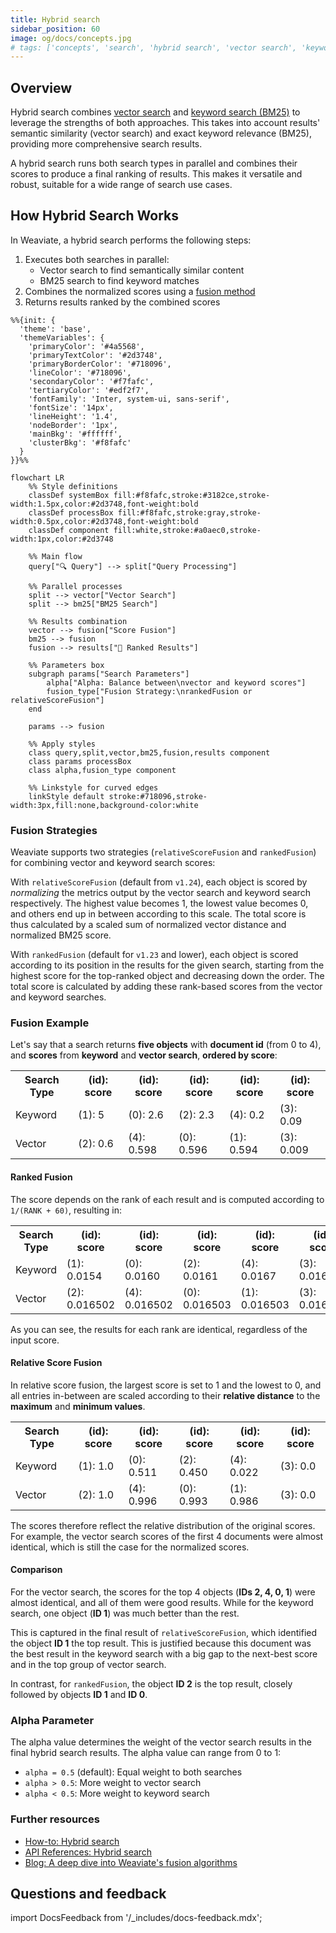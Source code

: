 ```yaml
---
title: Hybrid search
sidebar_position: 60
image: og/docs/concepts.jpg
# tags: ['concepts', 'search', 'hybrid search', 'vector search', 'keyword search', 'bm25']
---
```


## Overview

Hybrid search combines [vector search](./vector-search.md) and [keyword search (BM25)](./keyword-search.md) to leverage the strengths of both approaches. This takes into account results' semantic similarity (vector search) and exact keyword relevance (BM25), providing more comprehensive search results.

A hybrid search runs both search types in parallel and combines their scores to produce a final ranking of results. This makes it versatile and robust, suitable for a wide range of search use cases.

## How Hybrid Search Works

In Weaviate, a hybrid search performs the following steps:

1. Executes both searches in parallel:
   - Vector search to find semantically similar content
   - BM25 search to find keyword matches
1. Combines the normalized scores using a [fusion method](#fusion-method)
1. Returns results ranked by the combined scores

```mermaid
%%{init: {
  'theme': 'base',
  'themeVariables': {
    'primaryColor': '#4a5568',
    'primaryTextColor': '#2d3748',
    'primaryBorderColor': '#718096',
    'lineColor': '#718096',
    'secondaryColor': '#f7fafc',
    'tertiaryColor': '#edf2f7',
    'fontFamily': 'Inter, system-ui, sans-serif',
    'fontSize': '14px',
    'lineHeight': '1.4',
    'nodeBorder': '1px',
    'mainBkg': '#ffffff',
    'clusterBkg': '#f8fafc'
  }
}}%%

flowchart LR
    %% Style definitions
    classDef systemBox fill:#f8fafc,stroke:#3182ce,stroke-width:1.5px,color:#2d3748,font-weight:bold
    classDef processBox fill:#f8fafc,stroke:gray,stroke-width:0.5px,color:#2d3748,font-weight:bold
    classDef component fill:white,stroke:#a0aec0,stroke-width:1px,color:#2d3748

    %% Main flow
    query["🔍 Query"] --> split["Query Processing"]

    %% Parallel processes
    split --> vector["Vector Search"]
    split --> bm25["BM25 Search"]

    %% Results combination
    vector --> fusion["Score Fusion"]
    bm25 --> fusion
    fusion --> results["📑 Ranked Results"]

    %% Parameters box
    subgraph params["Search Parameters"]
        alpha["Alpha: Balance between\nvector and keyword scores"]
        fusion_type["Fusion Strategy:\nrankedFusion or relativeScoreFusion"]
    end

    params --> fusion

    %% Apply styles
    class query,split,vector,bm25,fusion,results component
    class params processBox
    class alpha,fusion_type component

    %% Linkstyle for curved edges
    linkStyle default stroke:#718096,stroke-width:3px,fill:none,background-color:white
```

### Fusion Strategies

Weaviate supports two strategies (`relativeScoreFusion` and `rankedFusion`) for combining vector and keyword search scores:

With `relativeScoreFusion` (default from `v1.24`), each object is scored by *normalizing* the metrics output by the vector search and keyword search respectively. The highest value becomes 1, the lowest value becomes 0, and others end up in between according to this scale. The total score is thus calculated by a scaled sum of normalized vector distance and normalized BM25 score.

With `rankedFusion` (default for `v1.23` and lower), each object is scored according to its position in the results for the given search, starting from the highest score for the top-ranked object and decreasing down the order. The total score is calculated by adding these rank-based scores from the vector and keyword searches.

### Fusion Example

Let's say that a search returns **five objects** with **document id** (from 0 to 4), and **scores** from **keyword** and **vector search**, **ordered by score**:

<table>
  <tr>
    <th>Search Type</th>
    <th>(id): score</th><th>(id): score</th><th>(id): score</th><th>(id): score</th><th>(id): score</th>
  </tr>
  <tr>
    <td>Keyword</td>
    <td>(1): 5</td><td>(0): 2.6</td><td>(2): 2.3</td><td>(4): 0.2</td><td>(3): 0.09</td>
  </tr>
  <tr>
    <td>Vector</td>
    <td>(2): 0.6</td><td>(4): 0.598</td><td>(0): 0.596</td><td>(1): 0.594</td><td>(3): 0.009</td>
  </tr>
</table>

#### Ranked Fusion

The score depends on the rank of each result and is computed according to `1/(RANK + 60)`, resulting in:

<table>
  <tr>
    <th>Search Type</th>
    <th>(id): score</th><th>(id): score</th><th>(id): score</th><th>(id): score</th><th>(id): score</th>
  </tr>
  <tr>
    <td>Keyword</td>
    <td>(1): 0.0154</td><td>(0): 0.0160</td><td>(2): 0.0161</td><td>(4): 0.0167</td><td>(3): 0.0166</td>
  </tr>
  <tr>
    <td>Vector</td>
    <td>(2): 0.016502</td><td>(4): 0.016502</td><td>(0): 0.016503</td><td>(1): 0.016503</td><td>(3): 0.016666</td>
  </tr>
</table>

As you can see, the results for each rank are identical, regardless of the input score.

#### Relative Score Fusion

In relative score fusion, the largest score is set to 1 and the lowest to 0, and all entries in-between are scaled according to their **relative distance** to the **maximum** and **minimum values**.

<table>
  <tr>
    <th>Search Type</th>
    <th>(id): score</th><th>(id): score</th><th>(id): score</th><th>(id): score</th><th>(id): score</th>
  </tr>
  <tr>
    <td>Keyword</td>
    <td>(1): 1.0</td><td>(0): 0.511</td><td>(2): 0.450</td><td>(4): 0.022</td><td>(3): 0.0</td>
  </tr>
  <tr>
    <td>Vector</td>
    <td>(2): 1.0</td><td>(4): 0.996</td><td>(0): 0.993</td><td>(1): 0.986</td><td>(3): 0.0</td>
  </tr>
</table>

The scores therefore reflect the relative distribution of the original scores. For example, the vector search scores of the first 4 documents were almost identical, which is still the case for the normalized scores.

#### Comparison

For the vector search, the scores for the top 4 objects (**IDs 2, 4, 0, 1**) were almost identical, and all of them were good results. While for the keyword search, one object (**ID 1**) was much better than the rest.

This is captured in the final result of `relativeScoreFusion`, which identified the object **ID 1** the top result. This is justified because this document was the best result in the keyword search with a big gap to the next-best score and in the top group of vector search.

In contrast, for `rankedFusion`, the object **ID 2** is the top result, closely followed by objects **ID 1** and **ID 0**.

### Alpha Parameter

The alpha value determines the weight of the vector search results in the final hybrid search results. The alpha value can range from 0 to 1:

- `alpha = 0.5` (default): Equal weight to both searches
- `alpha > 0.5`: More weight to vector search
- `alpha < 0.5`: More weight to keyword search

### Further resources

- [How-to: Hybrid search](../../search/hybrid.md)
- [API References: Hybrid search](/developers/weaviate/api/graphql/search-operators#hybrid)
- [Blog: A deep dive into Weaviate's fusion algorithms](/blog/hybrid-search-fusion-algorithms)

## Questions and feedback

import DocsFeedback from '/_includes/docs-feedback.mdx';

<DocsFeedback/>
